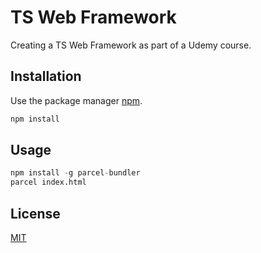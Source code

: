 # TS Web Framework

Creating a TS Web Framework as part of a Udemy course.

## Installation

Use the package manager [npm](https://www.npmjs.com/).

```bash
npm install
```

## Usage

```python
npm install -g parcel-bundler
parcel index.html
```

## License
[MIT](https://choosealicense.com/licenses/mit/)
